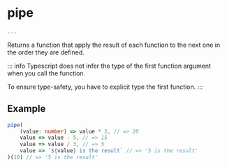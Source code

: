 # pipe

```ts
...
```

Returns a function that apply the result of each function to the next one in the order they are defined.

::: info
Typescript does not infer the type of the first function argument when you call the function.

To ensure type-safety, you have to explicit type the first function.
:::

## Example

```ts
pipe(
    (value: number) => value * 2, // => 20
    value => value - 5, // => 15
    value => value / 3, // => 5
    value => `${value} is the result` // => '5 is the result'
)(10) // => '5 is the result'
```
